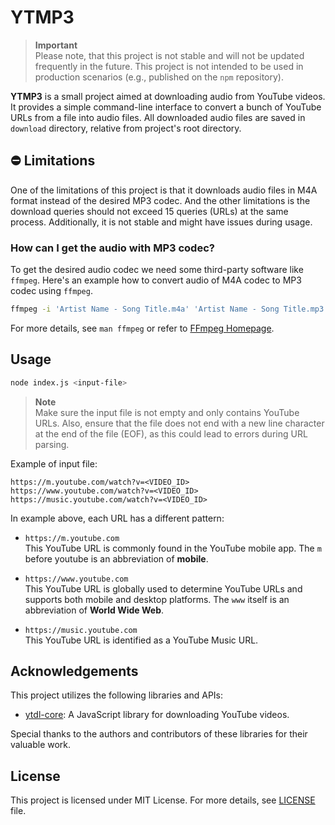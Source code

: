 # YTMP3

> **Important**  
> Please note, that this project is not stable and will not be updated frequently
> in the future. This project is not intended to be used in production scenarios
> (e.g., published on the `npm` repository).

**YTMP3** is a small project aimed at downloading audio from YouTube videos.
It provides a simple command-line interface to convert a bunch of YouTube URLs from a file into audio files.
All downloaded audio files are saved in `download` directory, relative from project's root directory.

## ⛔ Limitations

One of the limitations of this project is that it downloads audio files in M4A format
instead of the desired MP3 codec. And the other limitations is the download queries should not
exceed 15 queries (URLs) at the same process. Additionally, it is not stable and might have issues during usage.

### How can I get the audio with MP3 codec?

To get the desired audio codec we need some third-party software like `ffmpeg`.
Here's an example how to convert audio of M4A codec to MP3 codec using `ffmpeg`.

```bash
ffmpeg -i 'Artist Name - Song Title.m4a' 'Artist Name - Song Title.mp3'
```

For more details, see `man ffmpeg` or refer to [FFmpeg Homepage](https://www.ffmpeg.org/).

## Usage

```bash
node index.js <input-file>
```

> **Note**  
> Make sure the input file is not empty and only contains YouTube URLs.
> Also, ensure that the file does not end with a new line character at the end of the file (EOF),
> as this could lead to errors during URL parsing.

Example of input file:

```
https://m.youtube.com/watch?v=<VIDEO_ID>
https://www.youtube.com/watch?v=<VIDEO_ID>
https://music.youtube.com/watch?v=<VIDEO_ID>
```

In example above, each URL has a different pattern:

- `https://m.youtube.com`  
  This YouTube URL is commonly found in the YouTube mobile app. The `m` before youtube is an abbreviation of **mobile**.

- `https://www.youtube.com`  
  This YouTube URL is globally used to determine YouTube URLs and supports both mobile and desktop platforms. The `www` itself is an abbreviation of **World Wide Web**.

- `https://music.youtube.com`  
  This YouTube URL is identified as a YouTube Music URL.

## Acknowledgements

This project utilizes the following libraries and APIs:

- [ytdl-core]: A JavaScript library for downloading YouTube videos.

Special thanks to the authors and contributors of these libraries for their valuable work.

## License
This project is licensed under MIT License. For more details, see [LICENSE](https://github.com/mitsuki31/ytmp3-js/blob/master/LICENSE) file.


[ytdl-core]: https://www.npmjs.com/package/ytdl-core
